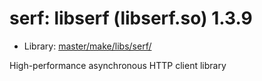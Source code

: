 # serf: libserf (libserf.so) 1.3.9
 - Library: [master/make/libs/serf/](https://github.com/Freetz-NG/freetz-ng/tree/master/make/libs/serf/)

High-performance asynchronous HTTP client library
